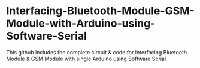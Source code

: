 # Interfacing-Bluetooth-Module-GSM-Module-with-Arduino-using-Software-Serial
This github includes the complete circuit &amp; code for Interfacing Bluetooth Module &amp; GSM Module with single Arduino using Software Serial
